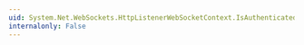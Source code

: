 ```yaml
---
uid: System.Net.WebSockets.HttpListenerWebSocketContext.IsAuthenticated
internalonly: False
---
```

